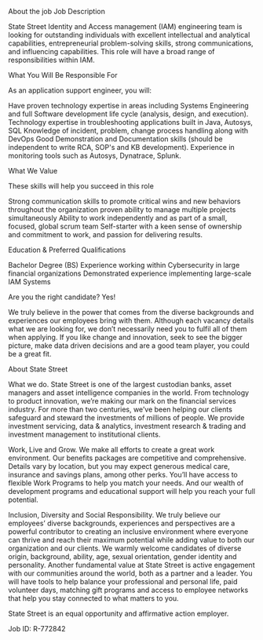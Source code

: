 About the job
Job Description

State Street Identity and Access management (IAM) engineering team is looking for outstanding individuals with excellent intellectual and analytical capabilities, entrepreneurial problem-solving skills, strong communications, and influencing capabilities. This role will have a broad range of responsibilities within IAM.

What You Will Be Responsible For

As an application support engineer, you will:

Have proven technology expertise in areas including Systems Engineering and full Software development life cycle (analysis, design, and execution).
Technology expertise in troubleshooting applications built in Java, Autosys, SQL
Knowledge of incident, problem, change process handling along with DevOps
Good Demonstration and Documentation skills (should be independent to write RCA, SOP's and KB development).
Experience in monitoring tools such as Autosys, Dynatrace, Splunk.


What We Value

These skills will help you succeed in this role

Strong communication skills to promote critical wins and new behaviors throughout the organization
proven ability to manage multiple projects simultaneously
Ability to work independently and as part of a small, focused, global scrum team
Self-starter with a keen sense of ownership and commitment to work, and passion for delivering results.


Education & Preferred Qualifications

Bachelor Degree (BS)
Experience working within Cybersecurity in large financial organizations
Demonstrated experience implementing large-scale IAM Systems


Are you the right candidate? Yes!

We truly believe in the power that comes from the diverse backgrounds and experiences our employees bring with them. Although each vacancy details what we are looking for, we don’t necessarily need you to fulfil all of them when applying. If you like change and innovation, seek to see the bigger picture, make data driven decisions and are a good team player, you could be a great fit.

About State Street

What we do. State Street is one of the largest custodian banks, asset managers and asset intelligence companies in the world. From technology to product innovation, we’re making our mark on the financial services industry. For more than two centuries, we’ve been helping our clients safeguard and steward the investments of millions of people. We provide investment servicing, data & analytics, investment research & trading and investment management to institutional clients.

Work, Live and Grow. We make all efforts to create a great work environment. Our benefits packages are competitive and comprehensive. Details vary by location, but you may expect generous medical care, insurance and savings plans, among other perks. You’ll have access to flexible Work Programs to help you match your needs. And our wealth of development programs and educational support will help you reach your full potential.

Inclusion, Diversity and Social Responsibility. We truly believe our employees’ diverse backgrounds, experiences and perspectives are a powerful contributor to creating an inclusive environment where everyone can thrive and reach their maximum potential while adding value to both our organization and our clients. We warmly welcome candidates of diverse origin, background, ability, age, sexual orientation, gender identity and personality. Another fundamental value at State Street is active engagement with our communities around the world, both as a partner and a leader. You will have tools to help balance your professional and personal life, paid volunteer days, matching gift programs and access to employee networks that help you stay connected to what matters to you.

State Street is an equal opportunity and affirmative action employer.

Job ID: R-772842

